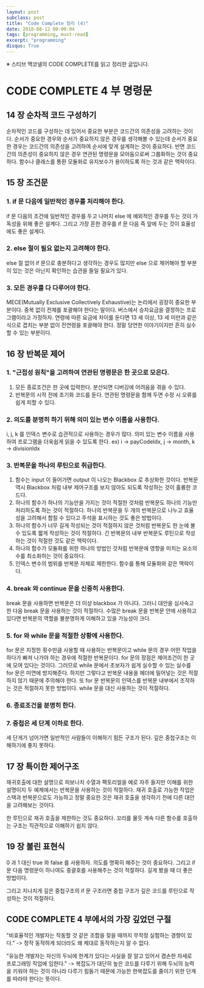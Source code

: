 ```yaml
---
layout: post
subclass: post
title: "Code Complete 정리 (4)"
date: 2018-08-12 00:00:04
tags: [programming, must-read]
excerpt: "programming"
disqus: True
---
```


※ 스티브 맥코넬의 CODE COMPLETE를 읽고 정리한 글입니다.

# CODE COMPLETE 4 부 명령문

## 14 장 순차적 코드 구성하기

순차적인 코드를 구성하는 데 있어서 중요한 부분은 코드간의 의존성을 고려하는 것이다.
순서가 중요한 경우와 순서가 중요하지 않은 경우를 생각해볼 수 있는데 순서가 중요한 경우는 코드간의 의존성을 고려하여 순서에 맞게 설계하는 것이 중요하다. 반면 코드간의 의존성이 중요하지 않은 경우 연관된 명령문을 모아둠으로써 그룹화하는 것이 중요하다. 함수나 클래스를 통환 모듈화로 유지보수가 용이하도록 하는 것과 같은 맥락이다.

## 15 장 조건문

### 1. if 문 다음에 일반적인 경우를 처리해야 한다.

if 문 다음의 조건에 일반적인 경우를 두고 나머지 else 에 예외적인 경우를 두는 것이 가독성을 위해 좋은 설계다. 그리고 가장 흔한 경우를 if 문 다음 즉 앞에 두는 것이 효율성에도 좋은 설계다.

### 2. else 절이 필요 없는지 고려해야 한다.

else 절 없이 if 문으로 충분하다고 생각하는 경우도 많지만 else 으로 제어해야 할 부분이 있는 것은 아닌지 확인하는 습관을 들일 필요가 있다.

### 3. 모든 경우를 다 다루어야 한다.

MECE(Mutually Exclusive Collectively Exhaustive)는 논리에서 굉장히 중요한 부분이다.
중복 없이 전체를 포괄해야 한다는 말이다. 버스에서 승차요금을 결정하는 프로그램이라고 가정하자. 연령에 따른 요금에 차이를 둔다면 13 세 이상, 13 세 미만과 같은 식으로 겹치는 부분 없이 전연령을 포괄해야 한다. 정말 당연한 이야기이지만 흔히 실수할 수 있는 부분이다.

## 16 장 반복문 제어

### 1. "근접성 원칙"을 고려하여 연관된 명령문은 한 곳으로 모은다.

1.  모든 종료조건은 한 곳에 입력한다. 분산되면 디버깅에 어려움을 겪을 수 있다.
2.  반복문의 시작 전에 초기화 코드를 둔다. 연관된 명령문을 함께 두면 수정 시 오류를 쉽게 피할 수 있다.

### 2. 의도를 분명히 하기 위해 의미 있는 변수 이름을 사용한다.

i, j, k 를 인덱스 변수로 습관적으로 사용하는 경우가 많다. 의미 있는 변수 이름을 사용하여 프로그램을 더욱쉽게 읽을 수 있도록 한다.
ex) i -> payCodeIdx, j -> month, k -> divisionIdx

### 3. 반복문을 하나의 루틴으로 취급한다.

1.  함수는 input 이 들어가면 output 이 나오는 Blackbox 로 추상화한 것이다.
    반복문 역시 Blackbox 처럼 내부 제어구조를 보지 않아도 되도록 작성하는 것이 훌륭한 코드다.
2.  하나의 함수가 하나의 기능만을 가지는 것이 적절한 것처럼 반복문도 하나의 기능만 처리하도록 하는 것이 적절하다.
    하나의 반복문을 두 개의 반복문으로 나누고 효율성을 고려해서 합칠 수 있다고 주석을 표시하는 것도 좋은 방법이다.
3.  하나의 함수가 너무 길게 작성되는 것이 적절하지 않은 것처럼 반복문도 한 눈에 볼 수 있도록 짧게 작성하는 것이 적절하다.
    긴 반복문의 내부 반복문도 루틴으로 작성하는 것이 적절한 것도 같은 맥락이다.
4.  하나의 함수가 모듈화를 위한 하나의 방법인 것처럼 반복문에 영향을 미치는 요소의 수를 최소화하는 것이 중요하다.
5.  인덱스 변수의 범위를 반복문 자체로 제한한다. 함수를 통해 모듈화와 같은 맥락이다.

### 4. break 와 continue 문을 신중히 사용한다.

break 문을 사용하면 반복문은 더 이상 blackbox 가 아니다. 그러니 대안을 심사숙고한 다음 break 문을 사용하는 것이 적절하다.
수많은 break 문을 반복문 안에 사용하고 있다면 반복문의 역할을 불분명하게 이해하고 있을 가능성이 크다.

### 5. for 와 while 문을 적절한 상황에 사용한다.

for 문은 지정한 횟수만큼 사용할 때 사용하는 반복문이고 while 문의 경우 어떤 작업을 하다가 빠져 나가야 하는 경우에 적절한 반복문이다. for 문의 장점은 제어조건이 한 곳에 모여 있다는 것이다. 그러므로 while 문에서 초보자가 쉽게 실수할 수 있는 실수를 for 문은 미연에 방지해준다. 하지만 그렇다고 반복문 내용을 헤더에 밀어넣는 것은 적절하지 않기 때문에 주의해야 한다. 또 for 문 반복문의 인덱스를 반복문 내부에서 조작하는 것은 적절하지 못한 방법이다. while 문을 대신 사용하는 것이 적절하다.

### 6. 종료조건을 분명히 한다.

### 7. 중첩은 세 단계 이하로 한다.

세 단게가 넘어가면 일반적인 사람들이 이해하기 힘든 구조가 된다. 깊은 중첩구조는 이해하기에 좋지 못하다.

## 17 장 특이한 제어구조

재귀호출에 대한 설명으로 피보나치 수열과 팩토리얼을 예로 자주 들지만 이해를 위한 설명이지 두 예제에서는 반복문을 사용하는 것이 적절하다. 재귀 호출로 가능한 작업은 스택과 반복문으로도 가능하고 정말 중요한 것은 재귀 호출을 생각하기 전에 다른 대안을 고려해보는 것이다.

한 루틴으로 재귀 호출을 제한하는 것도 중요하다. 꼬리를 물듯 계속 다른 함수를 호출하는 구조는 직관적으로 이해하기 쉽지 않다.

## 19 장 불린 표현식

0 과 1 대신 true 와 false 를 사용하자. 의도를 명확히 해주는 것이 중요하다. 그리고 if 문 다음 명령문이 하나여도 중괄호를 사용해주는 것이 적절하다. 길게 봤을 때 더 좋은 방법이다.

그리고 지나치게 깊은 중첩구조의 if 문 구조라면 중첩 구조가 깊은 코드를 루틴으로 작성하는 것이 적절하다.

## CODE COMPLETE 4 부에서의 가장 깊었던 구절

"비효율적인 개발자는 작동할 것 같은 조합을 찾을 때까지 무작정 실험하는 경향이 있다."
-> 정작 동작하게 되더라도 왜 제대로 동작하는지 알 수 없다.

"유능한 개발자는 자신의 두뇌에 한계가 있다는 사실을 잘 알고 있어서 겸손한 자세로 프로그래밍 작업에 임한다."
-> 복잡도가 대단히 높은 코드를 다루기 위해 두뇌의 능력을 키워야 하는 것이 아니라 다루기 힘들기 때문에 가능한 한복잡도를 줄이기 위한 단계를 따라야 한다는 뜻이다.

